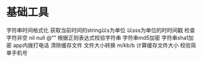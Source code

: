 # 基础工具
字符串时间格式化
获取当前时间的string以s为单位
以sss为单位的时时间戳
检查字符非空 nil null @“” <null>
 根据正则表达式校验字符串
  字符串md5加密
  字符串sha1加密
  app内拨打电话
  清除缓存文件
  文件大小转换 m/kb/b
  计算缓存文件大小
  校验简单手机号

